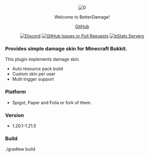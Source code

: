 <div align="center">  

![0](https://github.com/user-attachments/assets/b72c6d7c-d614-4b88-975d-44beb3997570)

Welcome to BetterDamage!

[GitHub](https://github.com/toxicity188/BetterDamage)  

[![Discord](https://img.shields.io/badge/Discord-%235865F2.svg?style=for-the-badge&logo=discord&logoColor=white)](https://discord.com/invite/rePyFESDbk)
[![GitHub Issues or Pull Requests](https://img.shields.io/github/issues/toxicity188/BetterDamage?style=for-the-badge&logo=github)](https://github.com/toxicity188/BetterDamage/issues)
[![bStats Servers](https://img.shields.io/bstats/servers/24961?style=for-the-badge&logo=minecraft&label=bStats&color=0%2C150%2C136%2C0)](https://bstats.org/plugin/bukkit/BetterDamage/24961)

</div>

### Provides simple damage skin for Minecraft Bukkit.
This plugin implements damage skin.
- Auto resource pack build
- Custom skin per user
- Multi trigger support

### Platform
- Spigot, Paper and Folia or fork of them.

### Version
- 1.20.1-1.21.5

### Build
./gradlew build
